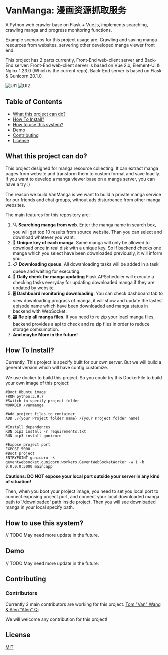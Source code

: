 # VanManga: 漫画资源抓取服务

<!-- [中文文档](https://github.com/wzl778633/vanIsLord/blob/master/README_cn.md) -->

<!-- [Server repo is here](https://github.com/star-wyx/drive) -->

A Python web crawler base on Flask + Vue.js, implements searching, crawling manga and progress monitoring functions.

Example scenarios for this project usage are: Crawling and saving manga resources from websites, servering other developed manga viewer front end.

This project has 2 parts currently, Front-End web-client server and Back-End server:
Front-End web-client server is based on Vue 2.x, Element-Ui & Nginx 1.23.0 (Which is the current repo).
Back-End server is based on Flask & Gunicorn 20.1.0.

![UI1](https://user-images.githubusercontent.com/37805183/223309012-1957706d-b734-43f9-8b10-93f6361979b6.png)
![UI2](https://user-images.githubusercontent.com/37805183/223309017-5cd1797f-abaf-4130-b6f5-6b3d0e2f855e.png)



## Table of Contents

- [What this project can do?](#What-this-project-can-do)
- [How To Install?](#How-To-Install)
- [How to use this system?](#How-to-use-this-system)
- [Demo](#demo)
- [Contributing](#contributing)
- [License](#license)

## What this project can do?

This project designed for manga resource collecting. It can extract manga pages from website and transform them to custom format and save loaclly. If you want to develop a manga viewer base on a manga server, you can have a try :)

The reason we build VanManga is we want to build a private manga service for our friends and chat groups, without ads disturbance from other manga websites.

The main features for this repository are:

1. 🔍 **Searching manga from web**. Enter the manga name in search box, you will get top 10 results from source website. Than you can select and download whatever you want.
2. 🛫 **Unique key of each manga**. Same manga will only be allowed to download once in real disk with a unique key. So if backend checks one manga which you select have been downloaded previously, it will inform you.
3. 📋 **Downloading queue**. All dowanloading tasks will be added in a task queue and waiting for executing.
4. 🔄 **Daily check for manga updating** Flask APScheduler will execute a checking tasks everyday for updating downloaded manga if they are updated by website.
5. 🖥️ **Dashboard monitoring downloading**. You can check dashboard tab to view downloading prograss of manga, it will show and update the lastest episode name which have been downloaded and manga status in backend with WebSocket. 
6. 🗃️ **Re zip all manga files**. If you need to re zip your loacl manga files, backend provides a api to check and re zip files in order to reduce storage comsumption.
7. **And maybe More in the future!**

## How To Install?

Currently, This project is specify built for our own server. But we will build a general version which will have config customize. 

We use docker to build this project. So you could try this DockerFile to build your own image of this project:
```
#Boot Ubuntu image
FROM python:3.9.7
#Switch to specify project folder
WORKDIR /vanmanga

#Add project files to container
ADD ./{your Project folder name} /{your Project folder name}

#Install dependences
RUN pip3 install -r requirements.txt
RUN pip3 install gunicorn

#Expose project port
EXPOSE 5000
#Boot project
ENTRYPOINT gunicorn -k geventwebsocket.gunicorn.workers.GeventWebSocketWorker -w 1 -b 0.0.0.0:5000 main:app
```
**Cautions: DO NOT expose your local port outside your server in any kind of situation!**

Then, when you boot your project image, you need to set you local port to connect exposing project port, and connect your local downloaded manga path to '/downloaded' path inside project. Then you will see downloaded manga in your local specify path.  

## How to use this system?

// TODO May need more update in the future.

## Demo

// TODO May need more update in the future.

<!-- ## Demo

nighttown.aijiangsb.com or https://aijiangsb.com:9070

```
user: test
pwd: **Ask me if you want to see the demo**

For Special Demo only. So plz DO NOT submit any files.
``` -->

## Contributing
### Contributors

Currently 2 main contributors are working for this project. 
<a href="https://github.com/Alen-QK/python-vanmanga-crawler/graphs/contributors">
Tom "Van" Wang & Alen "Alen" Qi
</a>

We will welcome any contribution for this project! 


## License

[MIT](LICENSE)

